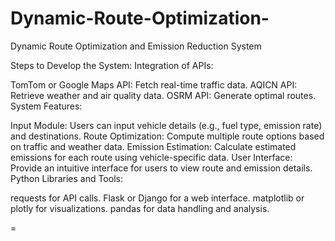 # Dynamic-Route-Optimization-
Dynamic Route Optimization and Emission Reduction System 

Steps to Develop the System:
Integration of APIs:

TomTom or Google Maps API: Fetch real-time traffic data.
AQICN API: Retrieve weather and air quality data.
OSRM API: Generate optimal routes.
System Features:

Input Module: Users can input vehicle details (e.g., fuel type, emission rate) and destinations.
Route Optimization: Compute multiple route options based on traffic and weather data.
Emission Estimation: Calculate estimated emissions for each route using vehicle-specific data.
User Interface: Provide an intuitive interface for users to view route and emission details.
Python Libraries and Tools:

requests for API calls.
Flask or Django for a web interface.
matplotlib or plotly for visualizations.
pandas for data handling and analysis.





=


